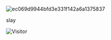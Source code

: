 ![ec069d9944bfd3e331f142a6a1375837](https://user-images.githubusercontent.com/114475454/216024658-3ef192de-c250-46ac-a81a-750ccaaba030.gif)

<p align="left">
  slay
 </p>



![Visitor](https://visitor-badge.laobi.icu/badge?page_id=amyol04.School-work)
